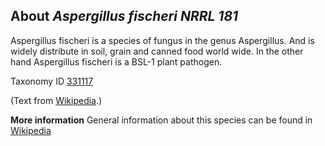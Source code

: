 **About *Aspergillus fischeri NRRL 181***
-------------------------
Aspergillus fischeri is a species of fungus in the genus Aspergillus. 
And is widely distribute in soil, grain and canned food world wide. In 
the other hand Aspergillus fischeri is a BSL-1 plant pathogen.


Taxonomy ID [331117](https://www.uniprot.org/taxonomy/331117)

(Text from [Wikipedia](https://en.wikipedia.org/).)

**More information**
General information about this species can be found in [Wikipedia](https://en.wikipedia.org/wiki/Aspergillus_fischeri)
